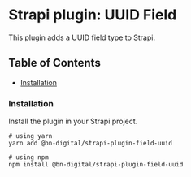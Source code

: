 # Strapi plugin: UUID Field

This plugin adds a UUID field type to Strapi.

## Table of Contents

- [Installation](#installation)


### Installation

Install the plugin in your Strapi project.

```shell
# using yarn
yarn add @bn-digital/strapi-plugin-field-uuid

# using npm
npm install @bn-digital/strapi-plugin-field-uuid
```
